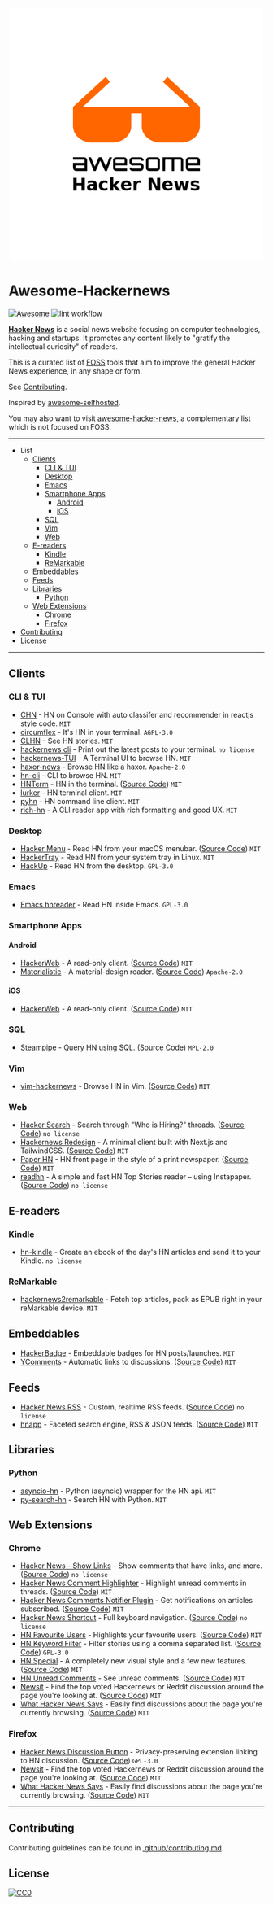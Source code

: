 <p align="center">
  <img width="500" src="awesome-hackernews.png">
</p>

# Awesome-Hackernews

[![Awesome](https://awesome.re/badge.svg)](https://awesome.re)
![lint workflow](https://github.com/bminusl/awesome-hackernews/actions/workflows/lint.yml/badge.svg)

**[Hacker News](https://news.ycombinator.com/)** is a social news website focusing on computer technologies, hacking and startups. It promotes any content likely to "gratify the intellectual curiosity" of readers.

This is a curated list of [FOSS](https://en.wikipedia.org/wiki/Free_and_open-source_software) tools that aim to improve the general Hacker News experience, in any shape or form.

See [Contributing](.github/contributing.md).

Inspired by [awesome-selfhosted](https://github.com/awesome-selfhosted/awesome-selfhosted).

You may also want to visit [awesome-hacker-news](https://github.com/cheeaun/awesome-hacker-news), a complementary list which is not focused on FOSS.

---

- List
  - [Clients](#clients)
    - [CLI & TUI](#cli--tui)
    - [Desktop](#desktop)
    - [Emacs](#emacs)
    - [Smartphone Apps](#smartphone-apps)
      - [Android](#android)
      - [iOS](#ios)
    - [SQL](#sql)
    - [Vim](#vim)
    - [Web](#web)
  - [E-readers](#e-readers)
    - [Kindle](#kindle)
    - [ReMarkable](#remarkable)
  - [Embeddables](#embeddables)
  - [Feeds](#feeds)
  - [Libraries](#libraries)
    - [Python](#python)
  - [Web Extensions](#web-extensions)
    - [Chrome](#chrome)
    - [Firefox](#firefox)
- [Contributing](#contributing)
- [License](#license)

---

## Clients

### CLI & TUI

- [CHN](https://github.com/ghosthamlet/CHN) - HN on Console with auto classifer and recommender in reactjs style code. `MIT`
- [circumflex](https://github.com/bensadeh/circumflex) - It's HN in your terminal. `AGPL-3.0`
- [CLHN](https://github.com/nichochar/CLHN) - See HN stories. `MIT`
- [hackernews cli](https://github.com/mtharrison/hackernews) - Print out the latest posts to your terminal. `no license`
- [hackernews-TUI](https://github.com/aome510/hackernews-TUI) - A Terminal UI to browse HN. `MIT`
- [haxor-news](https://github.com/donnemartin/haxor-news) - Browse HN like a haxor. `Apache-2.0`
- [hn-cli](https://github.com/rafaelrinaldi/hn-cli) - CLI to browse HN. `MIT`
- [HNTerm](https://hnterm.ggerganov.com/) - HN in the terminal. ([Source Code](https://github.com/ggerganov/hnterm)) `MIT`
- [lurker](https://github.com/wcarhart/lurker) - HN terminal client. `MIT`
- [pyhn](https://github.com/toxinu/pyhn) - HN command line client. `MIT`
- [rich-hn](https://github.com/zaataylor/rich-hn) - A CLI reader app with rich formatting and good UX. `MIT`

### Desktop

- [Hacker Menu](https://hackermenu.io) - Read HN from your macOS menubar. ([Source Code](https://github.com/owenthereal/hacker-menu)) `MIT`
- [HackerTray](https://github.com/captn3m0/hackertray) - Read HN from your system tray in Linux. `MIT`
- [HackUp](https://github.com/mdh34/hackup) - Read HN from the desktop. `GPL-3.0`

### Emacs

- [Emacs hnreader](https://github.com/thanhvg/emacs-hnreader) - Read HN inside Emacs. `GPL-3.0`

### Smartphone Apps

#### Android

- [HackerWeb](https://play.google.com/store/apps/details?id=cheeaun.hackerweb) - A read-only client. ([Source Code](https://github.com/cheeaun/hackerweb)) `MIT`
- [Materialistic](https://play.google.com/store/apps/details?id=io.github.hidroh.materialistic) - A material-design reader. ([Source Code](https://github.com/hidroh/materialistic)) `Apache-2.0`

#### iOS

- [HackerWeb](https://apps.apple.com/app/id1084209377) - A read-only client. ([Source Code](https://github.com/cheeaun/hackerweb)) `MIT`

### SQL

- [Steampipe](https://hub.steampipe.io/plugins/turbot/hackernews) - Query HN using SQL. ([Source Code](https://github.com/turbot/steampipe-plugin-hackernews)) `MPL-2.0`

### Vim

- [vim-hackernews](https://www.vim.org/scripts/script.php?script_id=5108) - Browse HN in Vim. ([Source Code](https://github.com/guidealexis/vim-hackernews)) `MIT`

### Web

- [Hacker Search](https://hiring.ben.church/) - Search through "Who is Hiring?" threads. ([Source Code](https://github.com/bechurch/hacker-hiring-hunt)) `no license`
- [Hackernews Redesign](https://hn-redesign.vercel.app/) - A minimal client built with Next.js and TailwindCSS. ([Source Code](https://github.com/RocktimSaikia/hackernews-redesign)) `MIT`
- [Paper HN](https://www.wolfgangfaust.com/project/paper-hn/) - HN front page in the style of a print newspaper. ([Source Code](https://github.com/wolfgang42/paper-hn)) `MIT`
- [readhn](https://www.read.hn/) - A simple and fast HN Top Stories reader – using Instapaper. ([Source Code](https://github.com/kaelig/readhn)) `no license`

## E-readers

### Kindle

- [hn-kindle](https://github.com/sprusr/hn-kindle) - Create an ebook of the day's HN articles and send it to your Kindle. `no license`

### ReMarkable

- [hackernews2remarkable](https://github.com/khanhas/hackernews2remarkable) - Fetch top articles, pack as EPUB right in your reMarkable device. `MIT`


## Embeddables

- [HackerBadge](https://github.com/AnandChowdhary/hackerbadge) - Embeddable badges for HN posts/launches. `MIT`
- [YComments](https://ycomments.benwinding.com/) - Automatic links to discussions. ([Source Code](https://github.com/benwinding/ycomments)) `MIT`

## Feeds

- [Hacker News RSS](https://hnrss.github.io/) - Custom, realtime RSS feeds. ([Source Code](https://github.com/hnrss/hnrss)) `no license`
- [hnapp](http://hnapp.com/) - Faceted search engine, RSS & JSON feeds. ([Source Code](https://github.com/raquo/hnapp)) `MIT`

## Libraries

### Python

- [asyncio-hn](https://github.com/itielshwartz/asyncio-hn) - Python (asyncio) wrapper for the HN api. `MIT`
- [py-search-hn](https://github.com/nicolashahn/py-search-hn) - Search HN with Python. `MIT`

## Web Extensions

### Chrome

- [Hacker News - Show Links](https://chrome.google.com/webstore/detail/hacker-news-show-links/phckhodapplnokiepnaneoglleghgpfi) - Show comments that have links, and more. ([Source Code](https://github.com/boomeasy/hnlinks)) `no license`
- [Hacker News Comment Highlighter](https://chrome.google.com/webstore/detail/hacker-news-comment-highl/acgehogfllndeafpieloojhdmpffbjnb) - Highlight unread comments in threads. ([Source Code](https://github.com/jbergknoff/hn-comment-highlighter)) `MIT`
- [Hacker News Comments Notifier Plugin](https://chrome.google.com/webstore/detail/hacker-news-comments-noti/fcdogcdfbjpnhcnflhdpcdfjmmiedebo) - Get notifications on articles subscribed. ([Source Code](https://github.com/binomads/hn-notification-plugin)) `MIT`
- [Hacker News Shortcut](https://chrome.google.com/webstore/detail/hacker-news-shortcut/dmiimkldokblocpmleogaeohkbffnobo) - Full keyboard navigation. ([Source Code](https://github.com/AsyncMoksha/hackercut)) `no license`
- [HN Favourite Users](https://chrome.google.com/webstore/detail/hn-favourite-users/hleiemhnepoghplnnhkhpnjeiaifnobo) - Highlights your favourite users. ([Source Code](https://github.com/janhancic/hn-favourite-users)) `MIT`
- [HN Keyword Filter](https://chrome.google.com/webstore/detail/hn-keyword-filter/ooablmjjcdbdjhhjkaffpbjnanonjgnm) - Filter stories using a comma separated list. ([Source Code](https://github.com/ShamariFeaster/chrome-extension-hn-filter/tree/master)) `GPL-3.0`
- [HN Special](https://chrome.google.com/webstore/detail/hn-special-an-addition-to/cchaceegbflphbdpfocjalgjhjoahiia) - A completely new visual style and a few new features. ([Source Code](https://github.com/gabrielecirulli/hn-special)) `MIT`
- [HN Unread Comments](https://chrome.google.com/webstore/detail/hn-unread-comments/fpndmkcfggkffpablcooicmihgcgalil) - See unread comments. ([Source Code](https://github.com/janhancic/hn-unread-comments)) `MIT`
- [Newsit](https://newsit.benwinding.com/) - Find the top voted Hackernews or Reddit discussion around the page you're looking at. ([Source Code](https://github.com/benwinding/newsit)) `MIT`
- [What Hacker News Says](https://chrome.google.com/webstore/detail/what-hacker-news-says/khgegkjchclhgpglloficdmdannlpmoi) - Easily find discussions about the page you're currently browsing. ([Source Code](https://github.com/pinoceniccola/what-hn-says-webext)) `MIT`

### Firefox

- [Hacker News Discussion Button](https://addons.mozilla.org/en-US/firefox/addon/hacker-news-discussion-button/) - Privacy-preserving extension linking to HN discussion. ([Source Code](https://github.com/jstrieb/hackernews-button)) `GPL-3.0`
- [Newsit](https://newsit.benwinding.com/) - Find the top voted Hackernews or Reddit discussion around the page you're looking at. ([Source Code](https://github.com/benwinding/newsit)) `MIT`
- [What Hacker News Says](https://addons.mozilla.org/en-US/firefox/addon/what-hacker-news-says/) - Easily find discussions about the page you're currently browsing. ([Source Code](https://github.com/pinoceniccola/what-hn-says-webext)) `MIT`

---

## Contributing

Contributing guidelines can be found in [.github/contributing.md](.github/contributing.md).

## License

[![CC0](https://mirrors.creativecommons.org/presskit/buttons/88x31/svg/cc-zero.svg)](https://creativecommons.org/publicdomain/zero/1.0/)
